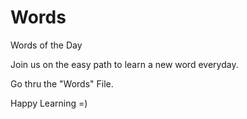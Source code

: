 # Words
Words of the Day

Join us on the easy path to learn a new word everyday.

Go thru the "Words" File.

Happy Learning =) 
